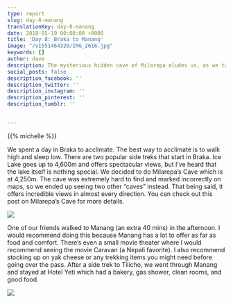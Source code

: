 ```yaml
---
type: report
slug: day-8-manang
translationKey: day-8-manang
date: 2018-05-19 00:00:00 +0000
title: 'Day 8: Braka to Manang'
image: "/v1551464320/IMG_2616.jpg"
keywords: []
author: dave
description: The mysterious hidden cave of Milarepa eludes us, as we take a well needed rest day in Braka.
social_posts: false
description_facebook: ''
description_twitter: ''
description_instagram: ''
description_pinterest: ''
description_tumblr: ''


---
```

{{% michelle %}}

We spent a day in Braka to acclimate. The best way to acclimate is to walk high and sleep low. There 
are two popular side treks that start in Braka. Ice Lake goes up to 4,600m and offers spectacular 
views, but I’ve heard that the lake itself is nothing special. We decided to do Milarepa’s Cave 
which is at 4,250m. The cave was extremely hard to find and marked incorrectly on maps, so we ended 
up seeing two other “caves” instead. That being said, it offers incredible views in almost every 
direction. You can check out this post on Milarepa’s Cave for more details.

![](https://res.cloudinary.com/wildernessprime/image/upload/w_800,dpr_auto/v1551464320/IMG_2616.jpg)

One of our friends walked to Manang (an extra 40 mins) in the afternoon. I would recommend doing this because Manang has a lot to offer as far as food and comfort. There’s even a small movie theater where I would recommend seeing the movie Caravan (a Nepali favorite). I also recommend stocking up on yak cheese or any trekking items you might need before going over the pass. After a side trek to Tilicho, we went through Manang and stayed at Hotel Yeti which had a bakery, gas shower, clean rooms, and good food.

![](https://res.cloudinary.com/wildernessprime/image/upload/w_800,dpr_auto/v1551464366/IMG_2610.jpg)